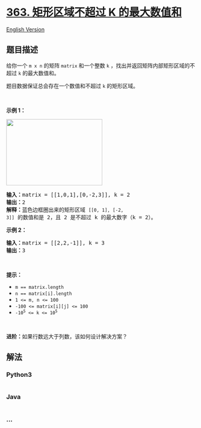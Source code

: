 # [363. 矩形区域不超过 K 的最大数值和](https://leetcode-cn.com/problems/max-sum-of-rectangle-no-larger-than-k)

[English Version](/solution/0300-0399/0363.Max%20Sum%20of%20Rectangle%20No%20Larger%20Than%20K/README_EN.md)

## 题目描述

<!-- 这里写题目描述 -->

<p>给你一个 <code>m x n</code> 的矩阵 <code>matrix</code> 和一个整数 <code>k</code> ，找出并返回矩阵内部矩形区域的不超过 <code>k</code> 的最大数值和。</p>

<p>题目数据保证总会存在一个数值和不超过 <code>k</code> 的矩形区域。</p>

<p> </p>

<p><strong>示例 1：</strong></p>
<img alt="" src="https://cdn.jsdelivr.net/gh/doocs/leetcode@main/solution/0300-0399/0363.Max%20Sum%20of%20Rectangle%20No%20Larger%20Than%20K/images/sum-grid.jpg" style="width: 255px; height: 176px;" />
<pre>
<strong>输入：</strong>matrix = [[1,0,1],[0,-2,3]], k = 2
<strong>输出：</strong>2
<strong>解释：</strong>蓝色边框圈出来的矩形区域 <code>[[0, 1], [-2, 3]]</code> 的数值和是 2，且 2 是不超过 k 的最大数字（k = 2）。
</pre>

<p><strong>示例 2：</strong></p>

<pre>
<strong>输入：</strong>matrix = [[2,2,-1]], k = 3
<strong>输出：</strong>3
</pre>

<p> </p>

<p><strong>提示：</strong></p>

<ul>
	<li><code>m == matrix.length</code></li>
	<li><code>n == matrix[i].length</code></li>
	<li><code>1 <= m, n <= 100</code></li>
	<li><code>-100 <= matrix[i][j] <= 100</code></li>
	<li><code>-10<sup>5</sup> <= k <= 10<sup>5</sup></code></li>
</ul>

<p> </p>

<p><strong>进阶：</strong>如果行数远大于列数，该如何设计解决方案？</p>

## 解法

<!-- 这里可写通用的实现逻辑 -->

<!-- tabs:start -->

### **Python3**

<!-- 这里可写当前语言的特殊实现逻辑 -->

```python

```

### **Java**

<!-- 这里可写当前语言的特殊实现逻辑 -->

```java

```

### **...**

```

```

<!-- tabs:end -->
